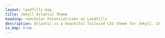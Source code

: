 ```yaml
---
layout: landfills-map
title: Jekyll Atlantic Theme
heading: <em>Solar Potential</em> on Landfills
description: Atlantic is a beautiful Tailwind CSS theme for Jekyll. It shows best practices for using Tailwind with Jekyll.
is_map: true
---
```

